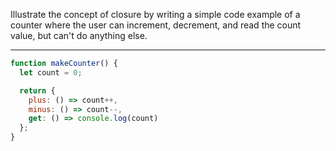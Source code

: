 Illustrate the concept of closure by writing a simple code example of a counter where the user can increment, decrement, and read the count value, but can't do anything else.

---

```js
function makeCounter() {
  let count = 0;

  return {
    plus: () => count++,
    minus: () => count--,
    get: () => console.log(count)
  };
}
```